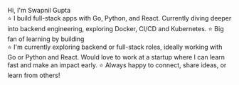 <!--
**Swapnilgupta8585/Swapnilgupta8585** is a ✨ _special_ ✨ repository because its `README.md` (this file) appears on your GitHub profile.

Here are some ideas to get you started:

- 🔭 I’m currently working on ...
- 🌱 I’m currently learning ...
- 👯 I’m looking to collaborate on ...
- 🤔 I’m looking for help with ...
- 💬 Ask me about ...
- 📫 How to reach me: ...
- 😄 Pronouns: ...
- ⚡ Fun fact: ...
-->

Hi, I'm Swapnil Gupta  
⭐ I build full-stack apps with Go, Python, and React. Currently diving deeper into backend engineering, exploring Docker, CI/CD and Kubernetes.
⭐ Big fan of learning by building   
⭐ I'm currently exploring backend or full-stack roles, ideally working with Go or Python and React.
Would love to work at a startup where I can learn fast and make an impact early.
⭐ Always happy to connect, share ideas, or learn from others!


